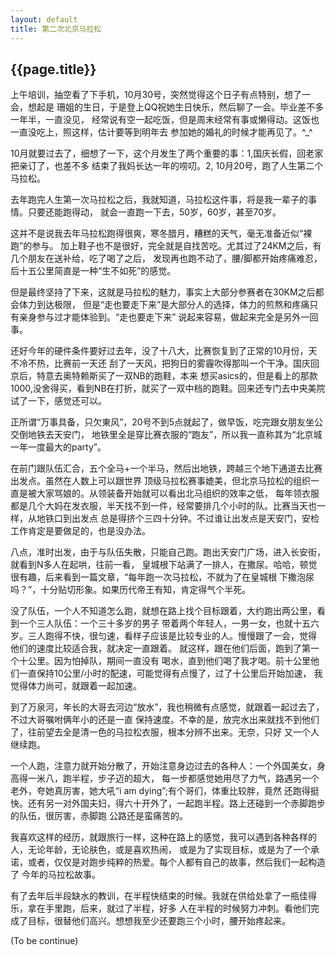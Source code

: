 ```yaml
---
layout: default
title: 第二次北京马拉松
---
```


{{page.title}}
--------------------

上午培训，抽空看了下手机，10月30号，突然觉得这个日子有点特别，想了一会，想起是
珊姐的生日，于是登上QQ祝她生日快乐，然后聊了一会。毕业差不多一年半，一直没见，
经常说有空一起吃饭，但是周末经常有事或懒得动。这饭也一直没吃上，照这样，估计要等到明年去
参加她的婚礼的时候才能再见了。^_^

10月就要过去了，细想了一下，这个月发生了两个重要的事：1,国庆长假，回老家把亲订了，也差不多
结束了我妈长达一年的唠叨。2, 10月20号，跑了人生第二个马拉松。

去年跑完人生第一次马拉松之后，我就知道，马拉松这件事，将是我一辈子的事情。只要还能跑得动，
就会一直跑一下去，50岁，60岁，甚至70岁。

这并不是说我去年马拉松跑得很爽，寒冬腊月，糟糕的天气，毫无准备近似“裸跑”的参与。
加上鞋子也不是很好，完全就是自找苦吃。尤其过了24KM之后，有几个朋友在送补给，吃了喝了之后，
发现再也跑不动了，腰/脚都开始疼痛难忍，后十五公里简直是一种“生不如死”的感觉。

但是最终坚持了下来，这就是马拉松的魅力，事实上大部分参赛者在30KM之后都会体力到达极限，
但是“走也要走下来”是大部分人的选择，体力的煎熬和疼痛只有亲身参与过才能体验到。“走也要走下来”
说起来容易，做起来完全是另外一回事。

还好今年的硬件条件要好过去年，没了十八大，比赛恢复到了正常的10月份，天不冷不热，比赛前一天还
刮了一天风，把狗日的雾霾吹得那叫一个干净。国庆回京后，特意去奥特赖斯买了一双NB的跑鞋，本来
想买asics的，但是看上的那款1000,没舍得买，看到NB在打折，就买了一双中档的跑鞋。回来还专门去中央美院
试了一下，感觉还可以。

正所谓“万事具备，只欠東风”，20号不到5点就起了，做早饭，吃完跟女朋友坐公交倒地铁去天安门，
地铁里全是穿比赛衣服的“跑友”，所以我一直称其为“北京城一年一度最大的party”。

在前门跟队伍汇合，五个全马+一个半马，然后出地铁，跨越三个地下通道去比赛出发点。虽然在人数上可以跟世界
顶级马拉松赛事媲美，但北京马拉松的组织一直是被大家骂娘的。从领装备开始就可以看出北马组织的效率之低，
每年领衣服都是几个大妈在发衣服，半天找不到一件，经常要排几个小时的队。比赛当天也一样，从地铁口到出发点
总是得挤个三四十分钟。不过谁让出发点是天安门，安检工作肯定是要做足的，也是没办法。

八点，准时出发，由于与队伍失散，只能自己跑。跑出天安门广场，进入长安街，就看到N多人在起哄，往前一看，
皇城根下站满了一排人，在撒尿。哈哈，顿觉很有趣，后来看到一篇文章，“每年跑一次马拉松，不就为了在皇城根
下撒泡尿吗？”，十分贴切形象。如果历代帝王有知，肯定得气个半死。

没了队伍，一个人不知道怎么跑，就想在路上找个目标跟着，大约跑出两公里，看到一个三人队伍：一个三十多岁的男子
带着两个年轻人，一男一女，也就十五六岁。三人跑得不快，很匀速，看样子应该是比较专业的人。慢慢跟了一会，觉得
他们的速度比较适合我，就决定一直跟着。 就这样，跟在他们后面，跑到了第一个十公里。因为怕掉队，期间一直没有
喝水，直到他们喝了我才喝。前十公里他们一直保持10公里/小时的配速，可能觉得有点慢了，过了十公里后开始加速，
我觉得体力尚可，就跟着一起加速。

到了万泉河，年长的大哥去河边“放水”，我也稍微有点感觉，就跟着一起过去了，不过大哥嘱咐俩年小的还是一直
保持速度。不幸的是，放完水出来就找不到他们了，往前望去全是清一色的马拉松衣服，根本分辨不出来。无奈，只好
又一个人继续跑。

一个人跑，注意力就开始分散了，开始注意身边过去的各种人：一个外国美女，身高得一米八，跑半程，步子迈的超大，
每一步都感觉她用尽了力气，路遇另一个老外，夸她真厉害，她大吼“i am dying”;有个哥们，体重比较胖，竟然
还跑得挺快。还有另一对外国夫妇，得六十开外了，一起跑半程。路上还碰到一个赤脚跑步的队伍，很厉害，赤脚跑
公路还是蛮痛苦的。

我喜欢这样的经历，就跟旅行一样，这种在路上的感觉，我可以遇到各种各样的人，无论年龄，无论肤色，或是喜欢热闹，
或是为了实现目标，或是为了一个承诺，或者，仅仅是对跑步纯粹的热爱。每个人都有自己的故事，然后我们一起构造了
今年的马拉松故事。

有了去年后半段缺水的教训，在半程快结束的时候。我就在供给处拿了一瓶佳得乐，拿在手里跑，后来，就过了半程，好多
人在半程的时候努力冲刺。看他们完成了目标，很替他们高兴。想想我至少还要跑三个小时，腰开始疼起来。


(To be continue)
